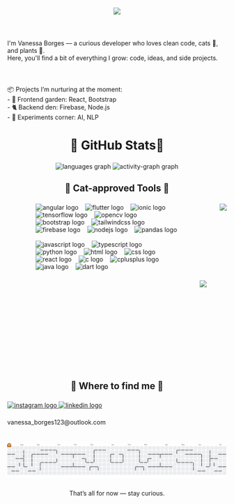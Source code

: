 <br clear="both">

<div align="center">
  <img height="200" src="./Capa.mp4"  />
</div>

###

<br clear="both">

<p align="left">I'm Vanessa Borges — a curious developer who loves clean code, cats 🐾, and plants 🌱.  <br>Here, you'll find a bit of everything I grow: code, ideas, and side projects.</p>

###

<br clear="both">

<p align="left">📦 Projects I’m nurturing at the moment:<br>- 🌿 Frontend garden: React, Bootstrap<br>- 🐈 Backend den: Firebase, Node.js<br>- 🧠 Experiments corner: AI, NLP</p>

###

<h1 align="center">🌿 GitHub Stats🌿</h1>

###

<div align="center">
  <img src="https://github-readme-stats.vercel.app/api/top-langs?username=vborgex&locale=en&hide_title=true&layout=compact&card_width=320&langs_count=6&theme=graywhite&hide_border=true" height="130" alt="languages graph"  />
  <img src="https://github-readme-activity-graph.vercel.app/graph?username=vborgex&theme=github-dark&area=true&hide_border=true&bg_color=ffffff&color=without&title_color=ffffff&line=000000&area_color=f34b7d&point=without&radius=10&hide_title=true&custom_title=Activity%20Graph" height="130" alt="activity-graph graph"  />
</div>

###

<h2 align="center">🐾 Cat-approved Tools 🐾</h2>

###

<div align="center">
  <div align="left" style="display: inline-block; vertical-align: top; max-width: 65%;">
    <img src="https://cdn.simpleicons.org/angular/DD0031" height="30" alt="angular logo" />
    <img width="8" />
    <img src="https://cdn.simpleicons.org/flutter/02569B" height="30" alt="flutter logo" />
    <img width="8" />
    <img src="https://cdn.simpleicons.org/ionic/3880FF" height="30" alt="ionic logo" />
    <img width="8" />
    <img src="https://cdn.simpleicons.org/tensorflow/FF6F00" height="30" alt="tensorflow logo" />
    <img width="8" />
    <img src="https://cdn.simpleicons.org/opencv/5C3EE8" height="30" alt="opencv logo" />
    <img width="8" />
    <img src="https://cdn.simpleicons.org/bootstrap/7952B3" height="30" alt="bootstrap logo" />
    <img width="8" />
    <img src="https://cdn.simpleicons.org/tailwindcss/06B6D4" height="30" alt="tailwindcss logo" />
    <img width="8" />
    <img src="https://cdn.simpleicons.org/firebase/FFCA28" height="30" alt="firebase logo" />
    <img width="8" />
    <img src="https://cdn.jsdelivr.net/gh/devicons/devicon/icons/nodejs/nodejs-original.svg" height="30" alt="nodejs logo" />
    <img width="8" />
    <img src="https://cdn.simpleicons.org/pandas/150458" height="30" alt="pandas logo" />
    <br><br>
    <img src="https://cdn.jsdelivr.net/gh/devicons/devicon/icons/javascript/javascript-original.svg" height="30" alt="javascript logo" />
    <img width="8" />
    <img src="https://cdn.jsdelivr.net/gh/devicons/devicon/icons/typescript/typescript-original.svg" height="30" alt="typescript logo" />
    <img width="8" />
    <img src="https://cdn.simpleicons.org/python/3776AB" height="30" alt="python logo" />
    <img width="8" />
    <img src="https://skillicons.dev/icons?i=html" height="30" alt="html logo" />
    <img width="8" />
    <img src="https://skillicons.dev/icons?i=css" height="30" alt="css logo" />
    <img width="8" />
    <img src="https://cdn.simpleicons.org/react/61DAFB" height="30" alt="react logo" />
    <img width="8" />
    <img src="https://skillicons.dev/icons?i=c" height="30" alt="c logo" />
    <img width="8" />
    <img src="https://skillicons.dev/icons?i=cpp" height="30" alt="cplusplus logo" />
    <img width="8" />
    <img src="https://cdn.jsdelivr.net/gh/devicons/devicon/icons/java/java-original.svg" height="30" alt="java logo" />
    <img width="8" />
    <img src="https://cdn.jsdelivr.net/gh/devicons/devicon/icons/dart/dart-original.svg" height="30" alt="dart logo" />
  </div>

  <img align="right" height="200" style="margin-left: 30px;" src="https://media4.giphy.com/media/v1.Y2lkPTc5MGI3NjExY2NzZDV3d255MnI0ZWp5cTQ4M2c0NmQ5ZGRoOTFuZHY1MmV6c2hiMSZlcD12MV9pbnRlcm5hbF9naWZfYnlfaWQmY3Q9Zw/3oKIPnAiaMCws8nOsE/giphy.gif" />
</div>

###

<img align="right" height="200" src="https://media4.giphy.com/media/v1.Y2lkPTc5MGI3NjExY2NzZDV3d255MnI0ZWp5cTQ4M2c0NmQ5ZGRoOTFuZHY1MmV6c2hiMSZlcD12MV9pbnRlcm5hbF9naWZfYnlfaWQmY3Q9Zw/3oKIPnAiaMCws8nOsE/giphy.gif"  />

###

<br clear="both">

<h2 align="center">📮 Where to find me 📮</h2>

###

<div align="left">
  <a href="https://www.instagram.com/vaneborgex/" target="_blank">
    <img src="https://raw.githubusercontent.com/maurodesouza/profile-readme-generator/master/src/assets/icons/social/instagram/default.svg" width="47" height="35" alt="instagram logo"  />
  </a>
  <a href="www.linkedin.com/in/vanessaborgescc" target="_blank">
    <img src="https://raw.githubusercontent.com/maurodesouza/profile-readme-generator/master/src/assets/icons/social/linkedin/default.svg" width="47" height="35" alt="linkedin logo"  />
  </a>
</div>

###

<p align="left">vanessa_borges123@outlook.com</p>

###

<br clear="both">

<picture>
  <source media="(prefers-color-scheme: dark)" srcset="https://raw.githubusercontent.com/vborgex/vborgex/output/pacman-contribution-graph-dark.svg">
  <source media="(prefers-color-scheme: light)" srcset="https://raw.githubusercontent.com/vborgex/vborgex/output/pacman-contribution-graph.svg">
  <img alt="pacman contribution graph" src="https://raw.githubusercontent.com/vborgex/vborgex/output/pacman-contribution-graph.svg">
</picture>

###

<p align="center">That’s all for now — stay curious.</p>

###
